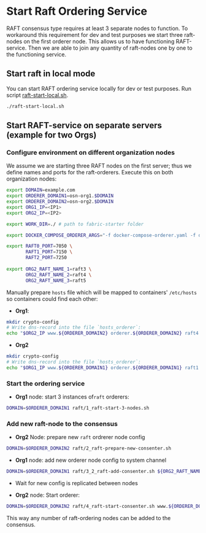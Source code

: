 # Start Raft Ordering Service

RAFT consensus type requires at least 3 separate nodes to function. To workaround this requirement for dev and test purposes
we start three raft-nodes on the first orderer node. This allows us to have functioning RAFT-service. 
Then we are able to join any quantity of raft-nodes one by one to the functioning service. 
  

## Start raft in local mode
You can start RAFT ordering service locally for dev or test purposes.
Run script [raft-start-local.sh](../raft-start-local.sh).
```bash
./raft-start-local.sh
```


## Start RAFT-service on separate servers (example for two Orgs)
### Configure environment on different organization nodes

We assume we are starting three RAFT nodes on the first server; 
thus we define names and ports for the raft-orderers.
Execute this on both organization nodes:

```bash
export DOMAIN=example.com
export ORDERER_DOMAIN1=osn-org1.$DOMAIN
export ORDERER_DOMAIN2=osn-org2.$DOMAIN
export ORG1_IP=<IP1>
export ORG2_IP=<IP2>

export WORK_DIR=./ # path to fabric-starter folder

export DOCKER_COMPOSE_ORDERER_ARGS="-f docker-compose-orderer.yaml -f docker-compose-orderer-multihost.yaml"

export RAFT0_PORT=7050 \
       RAFT1_PORT=7150 \
       RAFT2_PORT=7250
       
export ORG2_RAFT_NAME_1=raft3 \
       ORG2_RAFT_NAME_2=raft4 \
       ORG2_RAFT_NAME_3=raft5
```

Manually prepare `hosts` file which will be mapped to containers' `/etc/hosts` so containers could find each other:  
* **Org1**:
```bash
mkdir crypto-config
# Write dns-record into the file `hosts_orderer`:
echo "$ORG2_IP www.${ORDERER_DOMAIN2} orderer.${ORDERER_DOMAIN2} raft4.${ORDERER_DOMAIN2} raft5.${ORDERER_DOMAIN2} peer0.org2.${DOMAIN}" > crypto-config/hosts_orderer
```


* **Org2** 
```bash
mkdir crypto-config
# Write dns-record into the file `hosts_orderer`:
echo "$ORG1_IP www.${ORDERER_DOMAIN1} orderer.${ORDERER_DOMAIN1} raft1.${ORDERER_DOMAIN1} raft2.${ORDERER_DOMAIN1} peer0.org1.${DOMAIN}" > crypto-config/hosts_orderer
```



### Start the ordering service

* **Org1** node: start 3 instances of`raft` orderers:  
```bash
DOMAIN=$ORDERER_DOMAIN1 raft/1_raft-start-3-nodes.sh 
```

### Add new raft-node to the consensus

* **Org2** Node: prepare new `raft` ordrerer node config 
```bash
DOMAIN=$ORDERER_DOMAIN2 raft/2_raft-prepare-new-consenter.sh
```

* **Org1** node: add new orderer node config to system channel
```bash
DOMAIN=$ORDERER_DOMAIN1 raft/3_2_raft-add-consenter.sh ${ORG2_RAFT_NAME_1} ${ORDERER_DOMAIN2:-${DOMAIN}} ${RAFT0_PORT}
```
* Wait for new config is replicated between nodes 

* **Org2** node: Start orderer:
```bash
DOMAIN=$ORDERER_DOMAIN2 raft/4_raft-start-consenter.sh www.${ORDERER_DOMAIN1}
```

This way any number of raft-ordering nodes can be added to the consensus. 